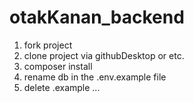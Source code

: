 # otakKanan_backend

1. fork project
2. clone project via githubDesktop or etc. 
3. composer install
4. rename db in the .env.example file
5. delete .example
...